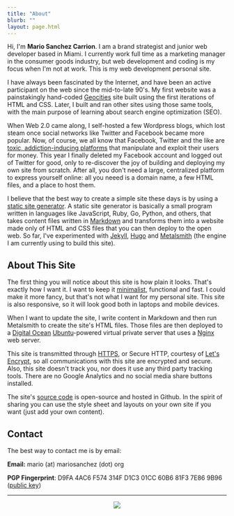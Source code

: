 ```yaml
---
title: "About"
blurb: ""
layout: page.html
---
```


Hi, I'm **Mario Sanchez Carrion**. I am a brand strategist and junior web developer based in Miami. I currently work full time as a marketing manager in the consumer goods industry, but web development and coding is my focus when I'm not at work. This is my web development personal site. 

I have always been fascinated by the Internet, and have been an active participant on the web since the mid-to-late 90's. My first website was a painstakingly hand-coded [Geocities](https://en.wikipedia.org/wiki/Yahoo!_GeoCities) site built using the first iterations of HTML and CSS. Later, I built and ran other sites using those same tools, with the main purpose of learning about search engine optimization (SEO).

When Web 2.0 came along, I self-hosted a few Wordpress blogs, which lost steam once social networks like Twitter and Facebook became more popular. Now, of course, we all know that Facebook, Twitter and the like are [toxic, addiction-inducing platforms](https://www.ted.com/talks/jaron_lanier_how_we_need_to_remake_the_internet) that manipulate and exploit their users for money. This year I finally deleted my Facebook account and logged out of Twitter for good, only to re-discover the joy of building and deploying my own site from scratch. After all, you don't need a large, centralized platform to express yourself online: all you neeed is a domain name, a few HTML files, and a place to host them.

I believe that the best way to create a simple site these days is by using a [static site generator](https://staticsitegenerators.net/). A static site generator is basically a small program written in languages like JavaScript, Ruby, Go, Python, and others, that takes content files written in [Markdown](https://daringfireball.net/projects/markdown/syntax) and transforms them into a website made only of HTML and CSS files that you can then deploy to the open web.  So far, I've experimented with [Jekyll](https://jekyllrb.com/), [Hugo](https://gohugo.io) and [Metalsmith](https://metalsmith.io) (the engine I am currently using to build this site). 

## About This Site

The first thing you will notice about this site is how plain it looks. That's exactly how I want it. I want to keep it [minimalist](../mini), functional and fast. I could make it more fancy, but that's not what I want for my personal site. This site is also responsive, so it will look good both in laptops and mobile devices.

When I want to update the site, I write content in Markdown and then run Metalsmith to create the site's HTML files. Those files are then deployed to a [Digital Ocean](https://digitalocean.com) [Ubuntu](https://ubuntu.com)-powered virtual private server that uses a [Nginx](https://nginx.org) web server.

This site is transmitted through [HTTPS](https://en.wikipedia.org/wiki/HTTPS), or Secure HTTP, courtesy of [Let's Encrypt](https://letsencrypt.org), so all communications with this site are encrypted and secure. Also, this site doesn't track you, nor does it use any third party tracking tools. There are no Google Analytics and no social media share buttons installed. 

The site's [source code](https://github.com/mariobox/mariosanchez.org) is open-source and hosted in Github. In the spirit of sharing you can use the style sheet and layouts on your own site if you want (just add your own content).

## Contact

The best way to contact me is by email:

**Email:**  mario (at) mariosanchez (dot) org

**PGP Fingerprint**: D9FA 4AC6 F574 314F D1C3 01CC 60B6 81F3 7E86 9B96 ([public key](/publickey.txt))

<hr />

<center>
<img src="/img/msc.jpg" class="round"><br />
<a href="http://github.com/mariobox"><i class="fa fa-github fa-lg"></i></a>
<a href="mailto:mario@mariosanchez.org"><i class="fa fa-envelope fa-lg"></i></a>
<a href="tel:305-699-6541"><i class="fa fa-phone-square fa-lg"></i></a>
</center>



